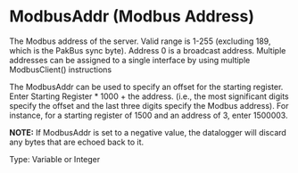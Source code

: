# ModbusAddr (Modbus Address)

The Modbus address of the server. Valid range is 1-255 (excluding 189, which is the PakBus sync byte). Address 0 is a broadcast address. Multiple addresses can be assigned to a single interface by using multiple ModbusClient() instructions

The ModbusAddr can be used to specify an offset for the starting register. Enter Starting Register \* 1000 + the address. (i.e., the most significant digits specify the offset and the last three digits specify the Modbus address). For instance, for a starting register of 1500 and an address of 3, enter 1500003.

**NOTE:** If ModbusAddr is set to a negative value, the datalogger will discard any bytes that are echoed back to it.

Type: Variable or Integer
